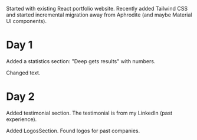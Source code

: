 Started with existing React portfolio website. Recently added Tailwind CSS and started incremental migration away from Aphrodite (and maybe Material UI components).

# Day 1

Added a statistics section: "Deep gets results" with numbers.

Changed text. 


# Day 2

Added testimonial section. The testimonial is from my LinkedIn (past experience).

Added LogosSection. Found logos for past companies.